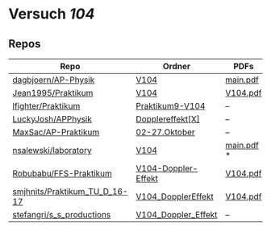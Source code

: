 # Versuch *104*

## Repos

|                                 Repo                                 |                                                                Ordner                                                                 |                                                                                   PDFs                                                                                   |
|----------------------------------------------------------------------|---------------------------------------------------------------------------------------------------------------------------------------|--------------------------------------------------------------------------------------------------------------------------------------------------------------------------|
|[dagbjoern/AP-Physik](../repo/dagbjoern/AP-Physik)                    |[V104](https://github.com/dagbjoern/AP-Physik/tree/master/V104)                                                                        |[main.pdf](https://docs.google.com/viewer?url=https://raw.githubusercontent.com/dagbjoern/AP-Physik/master/V104/main.pdf)                                                 |
|[Jean1995/Praktikum](../repo/Jean1995/Praktikum)                      |[V104](https://github.com/Jean1995/Praktikum/tree/master/V104)                                                                         |[V104.pdf](https://docs.google.com/viewer?url=https://raw.githubusercontent.com/Jean1995/Praktikum/master/Protokolle_Fertig/V104.pdf)                                     |
|[lfighter/Praktikum](../repo/lfighter/Praktikum)                      |[Praktikum9-V104](https://github.com/lfighter/Praktikum/tree/master/Praktikum9-V104)                                                   |–                                                                                                                                                                         |
|[LuckyJosh/APPhysik](../repo/LuckyJosh/APPhysik)                      |[Dopplereffekt[X]](https://github.com/LuckyJosh/APPhysik/tree/master/Dopplereffekt%5BX%5D)                                             |–                                                                                                                                                                         |
|[MaxSac/AP-Praktikum](../repo/MaxSac/AP-Praktikum)                    |[02-27.Oktober](https://github.com/MaxSac/AP-Praktikum/tree/master/02-27.Oktober)                                                      |–                                                                                                                                                                         |
|[nsalewski/laboratory](../repo/nsalewski/laboratory)                  |[V104](https://github.com/nsalewski/laboratory/tree/master/V104)                                                                       |[main.pdf](https://docs.google.com/viewer?url=https://raw.githubusercontent.com/NicoWeio/awesome-ap-pdfs/main/nsalewski%E2%88%95laboratory/104/main.pdf) \*               |
|[Robubabu/FFS-Praktikum](../repo/Robubabu/FFS-Praktikum)              |[V104-Doppler-Effekt](https://github.com/Robubabu/FFS-Praktikum/tree/master/V104-Doppler-Effekt)                                       |[V104.pdf](https://docs.google.com/viewer?url=https://raw.githubusercontent.com/Robubabu/FFS-Praktikum/master/Versuchs_pdfs/WS/V104.pdf)                                  |
|[smjhnits/Praktikum_TU_D_16-17](../repo/smjhnits/Praktikum_TU_D_16-17)|[V104_DopplerEffekt](https://github.com/smjhnits/Praktikum_TU_D_16-17/tree/master/Anf%C3%A4ngerpraktikum/Protokolle/V104_DopplerEffekt)|[V104.pdf](https://docs.google.com/viewer?url=https://raw.githubusercontent.com/smjhnits/Praktikum_TU_D_16-17/master/Anf%C3%A4ngerpraktikum/Fertige%20Protokolle/V104.pdf)|
|[stefangri/s_s_productions](../repo/stefangri/s_s_productions)        |[V104_Doppler_Effekt](https://github.com/stefangri/s_s_productions/tree/master/PHY341/V104_Doppler_Effekt)                             |–                                                                                                                                                                         |
